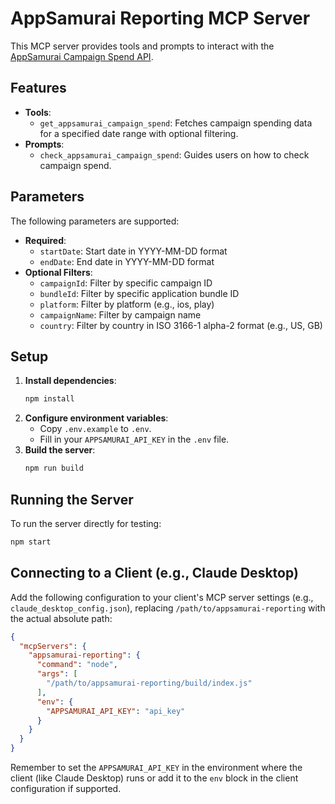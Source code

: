 # AppSamurai Reporting MCP Server

This MCP server provides tools and prompts to interact with the [AppSamurai Campaign Spend API](https://help.appsamurai.com/en/articles/11105087-appsamurai-campaign-spend-api).

## Features

- **Tools**:
  - `get_appsamurai_campaign_spend`: Fetches campaign spending data for a specified date range with optional filtering.
- **Prompts**:
  - `check_appsamurai_campaign_spend`: Guides users on how to check campaign spend.

## Parameters

The following parameters are supported:

- **Required**:
  - `startDate`: Start date in YYYY-MM-DD format
  - `endDate`: End date in YYYY-MM-DD format
- **Optional Filters**:
  - `campaignId`: Filter by specific campaign ID
  - `bundleId`: Filter by specific application bundle ID
  - `platform`: Filter by platform (e.g., ios, play)
  - `campaignName`: Filter by campaign name
  - `country`: Filter by country in ISO 3166-1 alpha-2 format (e.g., US, GB)

## Setup

1.  **Install dependencies**:
    ```bash
    npm install
    ```
2.  **Configure environment variables**:
    - Copy `.env.example` to `.env`.
    - Fill in your `APPSAMURAI_API_KEY` in the `.env` file.
3.  **Build the server**:
    ```bash
    npm run build
    ```

## Running the Server

To run the server directly for testing:

```bash
npm start
```

## Connecting to a Client (e.g., Claude Desktop)

Add the following configuration to your client's MCP server settings (e.g., `claude_desktop_config.json`), replacing `/path/to/appsamurai-reporting` with the actual absolute path:

```json
{
  "mcpServers": {
    "appsamurai-reporting": {
      "command": "node",
      "args": [
        "/path/to/appsamurai-reporting/build/index.js"
      ],
      "env": {
        "APPSAMURAI_API_KEY": "api_key"
      }
    }
  }
}
```

Remember to set the `APPSAMURAI_API_KEY` in the environment where the client (like Claude Desktop) runs or add it to the `env` block in the client configuration if supported.

